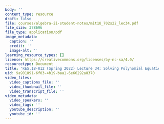 ```yaml
---
body: ''
content_type: resource
draft: false
file: courses/algebra-ii-student-notes/mit18_702s22_lec34.pdf
file_size: 378696
file_type: application/pdf
image_metadata:
  caption: ''
  credit: ''
  image-alt: ''
learning_resource_types: []
license: https://creativecommons.org/licenses/by-nc-sa/4.0/
resourcetype: Document
title: 'RES.18-012 (Spring 2022) Lecture 34: Solving Polynomial Equations (continued)'
uid: 9a901891-6f03-4b19-baa1-6e66292a8370
video_files:
  video_captions_file: ''
  video_thumbnail_file: ''
  video_transcript_file: ''
video_metadata:
  video_speakers: ''
  video_tags: ''
  youtube_description: ''
  youtube_id: ''
---
```

